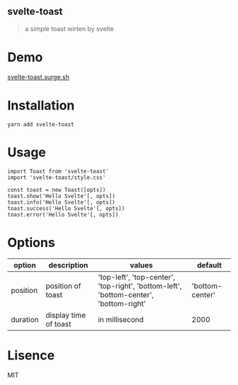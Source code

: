 svelte-toast
------------
> a simple toast wirten by svelte

Demo
====

[svelte-toast.surge.sh](svelte-toast.surge.sh)

Installation
============

```
yarn add svelte-toast
```

Usage
=====

```
import Toast from 'svelte-toast'
import 'svelte-toast/style.css'

const toast = new Toast([opts])
toast.show('Hello Svelte'[, opts])
toast.info('Hello Svelte'[, opts])
toast.success('Hello Svelte'[, opts])
toast.error('Hello Svelte'[, opts])
```

Options
=======

option | description | values | default
------ | ----------- | ------ | -------
position | position of toast | 'top-left', 'top-center', 'top-right', 'bottom-left', 'bottom-center', 'bottom-right' | 'bottom-center'
duration | display time of toast | in millisecond | 2000

Lisence
=======
MIT